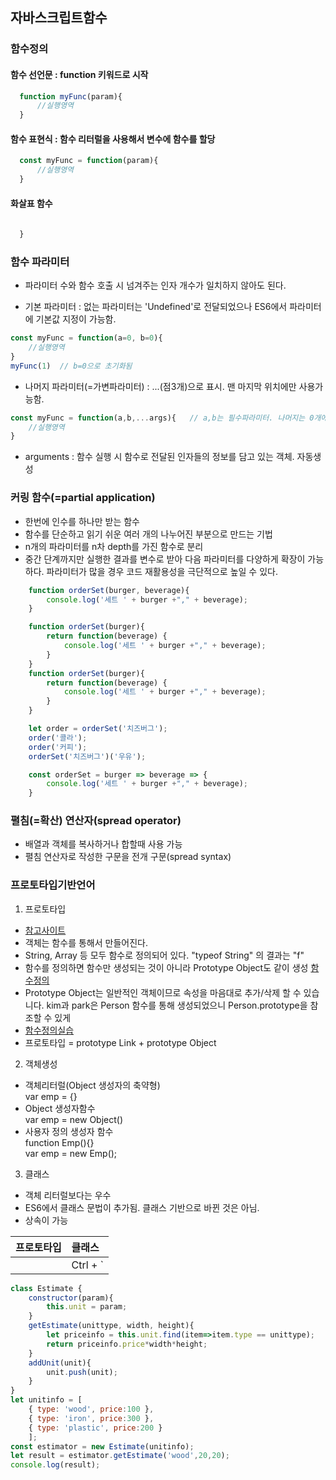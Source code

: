 ## 자바스크립트함수
### 함수정의  
  #### 함수 선언문 : function 키워드로 시작
```javascript
  function myFunc(param){
      //실행영역
  }
```  
  #### 함수 표현식 : 함수 리터럴을 사용해서 변수에 함수를 할당
```javascript
  const myFunc = function(param){
      //실행영역
  }
```
  #### 화살표 함수  
```javascript
  
  }
```


### 함수 파라미터
  * 파라미터 수와 함수 호출 시 넘겨주는 인자 개수가 일치하지 않아도 된다. 
  
  * 기본 파라미터 : 없는 파라미터는 'Undefined'로 전달되었으나 ES6에서 파라미터에 기본값 지정이 가능함.
  ```javascript
  const myFunc = function(a=0, b=0){
      //실행영역
  }
  myFunc(1)  // b=0으로 초기화됨
  ```
  
  * 나머지 파라미터(=가변파라미터) : ...(점3개)으로 표시. 맨 마지막 위치에만 사용가능함.
  ```javascript
  const myFunc = function(a,b,...args){   // a,b는 필수파라미터. 나머지는 0개에서 n개까지 배열로 받음
      //실행영역
  }
  ```
* arguments : 함수 실행 시 함수로 전달된 인자들의 정보를 담고 있는 객체. 자동생성


### 커링 함수(=partial application)  
  * 한번에 인수를 하나만 받는 함수  
  * 함수를 단순하고 읽기 쉬운 여러 개의 나누어진 부분으로 만드는 기법
  * n개의 파라미터를 n차 depth를 가진 함수로 분리
  * 중간 단계까지만 실행한 결과를 변수로 받아 다음 파라미터를 다양하게 확장이 가능하다. 파라미터가 많을 경우 코드 재활용성을 극단적으로 높일 수 있다.
```javascript
    function orderSet(burger, beverage){
        console.log('세트 ' + burger +"," + beverage);
    }
```
```javascript
    function orderSet(burger){
        return function(beverage) {
            console.log('세트 ' + burger +"," + beverage);
        }
    }
    function orderSet(burger){
        return function(beverage) {
            console.log('세트 ' + burger +"," + beverage);
        }
    }

    let order = orderSet('치즈버그');
    order('콜라');
    order('커피');
    orderSet('치즈버그')('우유');
```
```javascript
    const orderSet = burger => beverage => {
        console.log('세트 ' + burger +"," + beverage);
    }
```

### 펼침(=확산) 연산자(spread operator)
  * 배열과 객체를 복사하거나 합할때 사용 가능
  * 펼침 연산자로 작성한 구문을 전개 구문(spread syntax)


### 프로토타입기반언어
1. 프로토타입
  * [참고사이트](https://medium.com/@bluesh55/javascript-prototype-%EC%9D%B4%ED%95%B4%ED%95%98%EA%B8%B0-f8e67c286b67) 
  * 객체는 함수를 통해서 만들어진다.
  * String, Array 등 모두 함수로 정의되어 있다. "typeof String" 의 결과는 "f"
  * 함수를 정의하면 함수만 생성되는 것이 아니라 Prototype Object도 같이 생성 [함수정의](img/protorype01.png)
  * Prototype Object는 일반적인 객체이므로 속성을 마음대로 추가/삭제 할 수 있습니다. kim과 park은 Person 함수를 통해 생성되었으니 Person.prototype을 참조할 수 있게 
  * [함수정의실습](img/protorype02.png) 
  * 프로토타입 = prototype Link + prototype Object

2. 객체생성
  * 객체리터럴(Object 생성자의 축약형)  
    var emp = {}    
  * Object 생성자함수  
    var emp = new Object()   
  * 사용자 정의 생성자 함수  
    function Emp(){}  
    var emp = new Emp();


3. 클래스
  * 객체 리터럴보다는 우수
  * ES6에서 클래스 문법이 추가됨. 클래스 기반으로 바뀐 것은 아님.
  * 상속이 가능


| 프로토타입                        | 클래스           |
| -------------------------------- | :------------------ |
|                    | Ctrl + `            |

```javascript
class Estimate {
    constructor(param){
        this.unit = param;
    }
    getEstimate(unittype, width, height){
        let priceinfo = this.unit.find(item=>item.type == unittype);
        return priceinfo.price*width*height;
    }
    addUnit(unit){
        unit.push(unit);
    }
}
let unitinfo = [
    { type: 'wood', price:100 },
    { type: 'iron', price:300 },
    { type: 'plastic', price:200 }
    ];
const estimator = new Estimate(unitinfo);
let result = estimator.getEstimate('wood',20,20);
console.log(result);
```